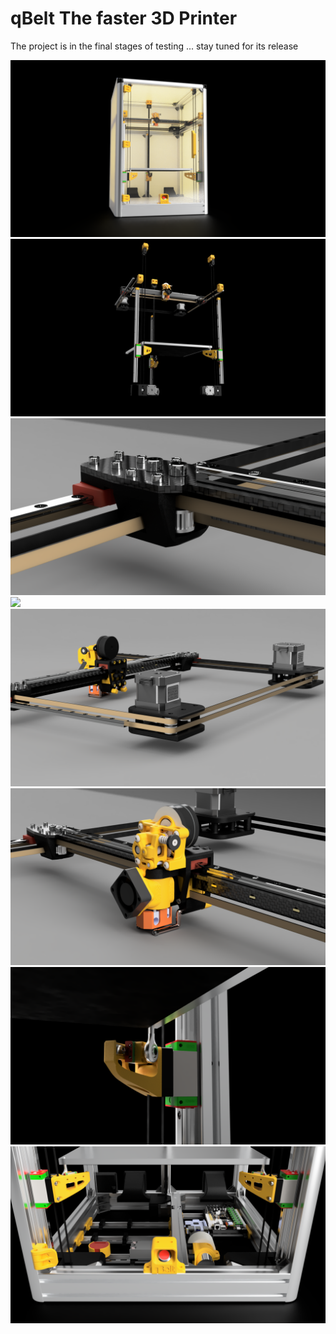 # qBelt The faster 3D Printer

The project is in the final stages of testing ... stay tuned for its release

![](IMG/qbelt.png)
![](IMG/qbelt_axis.png)
![](IMG/qbelt_gantry_y_support.png)
![](IMG/qbelt_gantry.png)
![](IMG/qbelt_gantry_motor.png)
![](IMG/qbelt_mount.png)
![](IMG/qbelt_z_support.PNG)
![](IMG/qbelt_elettronics.png)


